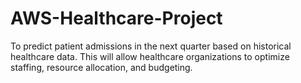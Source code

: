 # AWS-Healthcare-Project
To predict patient admissions in the next quarter based on historical healthcare data. This will allow healthcare organizations to optimize staffing, resource allocation, and budgeting.
